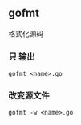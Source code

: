 ##  gofmt
格式化源码

###   只 输出
```shell
gofmt <name>.go
```

###   改变源文件
```shell
gofmt -w <name>.go
```

